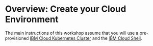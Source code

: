 # Overview: Create your Cloud Environment

The main instructions of this workshop assume that you will use a pre-provisioned [IBM Cloud Kubernetes Cluster](https://cloud.ibm.com/kubernetes/catalog/about) and the [IBM Cloud Shell](https://www.ibm.com/cloud/cloud-shell).


